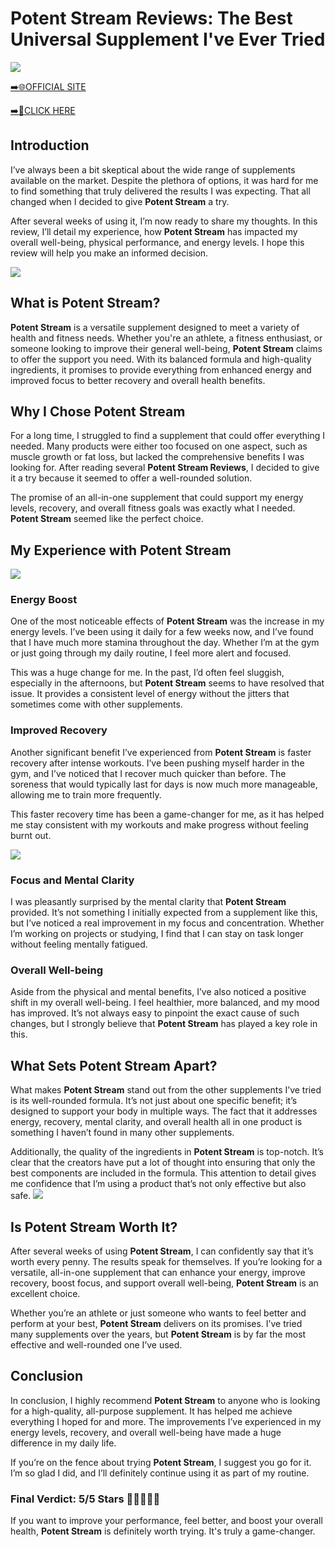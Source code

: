 # Potent Stream Reviews: The Best Universal Supplement I've Ever Tried

[![](https://static.vecteezy.com/system/resources/thumbnails/019/896/014/small/buy-now-gradient-button-with-cart-symbol-buy-now-illustration-png.png)](https://edetoop.top/lander/sugarpreland-1/potentstream.html) 

[➡️🌐OFFICIAL SITE](https://edetoop.top/lander/sugarpreland-1/potentstream.html) 

[➡️🔗CLICK HERE](https://edetoop.top/lander/sugarpreland-1/potentstream.html) 


## Introduction

I’ve always been a bit skeptical about the wide range of supplements available on the market. Despite the plethora of options, it was hard for me to find something that truly delivered the results I was expecting. That all changed when I decided to give **Potent Stream** a try.

After several weeks of using it, I’m now ready to share my thoughts. In this review, I’ll detail my experience, how **Potent Stream** has impacted my overall well-being, physical performance, and energy levels. I hope this review will help you make an informed decision. 

[![](https://wallpapers.com/images/hd/red-order-now-button-udg4jcj4arvn8b0n-2.png)](https://edetoop.top/lander/sugarpreland-1/potentstream.html)  

## What is Potent Stream?

**Potent Stream** is a versatile supplement designed to meet a variety of health and fitness needs. Whether you're an athlete, a fitness enthusiast, or someone looking to improve their general well-being, **Potent Stream** claims to offer the support you need. With its balanced formula and high-quality ingredients, it promises to provide everything from enhanced energy and improved focus to better recovery and overall health benefits.

## Why I Chose Potent Stream

For a long time, I struggled to find a supplement that could offer everything I needed. Many products were either too focused on one aspect, such as muscle growth or fat loss, but lacked the comprehensive benefits I was looking for. After reading several **Potent Stream Reviews**, I decided to give it a try because it seemed to offer a well-rounded solution.

The promise of an all-in-one supplement that could support my energy levels, recovery, and overall fitness goals was exactly what I needed. **Potent Stream** seemed like the perfect choice.

## My Experience with Potent Stream

[![](https://static.vecteezy.com/system/resources/thumbnails/019/896/014/small/buy-now-gradient-button-with-cart-symbol-buy-now-illustration-png.png)](https://edetoop.top/lander/sugarpreland-1/potentstream.html)

### Energy Boost

One of the most noticeable effects of **Potent Stream** was the increase in my energy levels. I’ve been using it daily for a few weeks now, and I’ve found that I have much more stamina throughout the day. Whether I’m at the gym or just going through my daily routine, I feel more alert and focused.

This was a huge change for me. In the past, I’d often feel sluggish, especially in the afternoons, but **Potent Stream** seems to have resolved that issue. It provides a consistent level of energy without the jitters that sometimes come with other supplements.

### Improved Recovery

Another significant benefit I’ve experienced from **Potent Stream** is faster recovery after intense workouts. I’ve been pushing myself harder in the gym, and I’ve noticed that I recover much quicker than before. The soreness that would typically last for days is now much more manageable, allowing me to train more frequently.

This faster recovery time has been a game-changer for me, as it has helped me stay consistent with my workouts and make progress without feeling burnt out.

[![](https://wallpapers.com/images/hd/red-order-now-button-udg4jcj4arvn8b0n-2.png)](https://edetoop.top/lander/sugarpreland-1/potentstream.html)  

### Focus and Mental Clarity

I was pleasantly surprised by the mental clarity that **Potent Stream** provided. It’s not something I initially expected from a supplement like this, but I’ve noticed a real improvement in my focus and concentration. Whether I’m working on projects or studying, I find that I can stay on task longer without feeling mentally fatigued.

### Overall Well-being

Aside from the physical and mental benefits, I’ve also noticed a positive shift in my overall well-being. I feel healthier, more balanced, and my mood has improved. It’s not always easy to pinpoint the exact cause of such changes, but I strongly believe that **Potent Stream** has played a key role in this.

## What Sets Potent Stream Apart?

What makes **Potent Stream** stand out from the other supplements I’ve tried is its well-rounded formula. It’s not just about one specific benefit; it’s designed to support your body in multiple ways. The fact that it addresses energy, recovery, mental clarity, and overall health all in one product is something I haven’t found in many other supplements.

Additionally, the quality of the ingredients in **Potent Stream** is top-notch. It’s clear that the creators have put a lot of thought into ensuring that only the best components are included in the formula. This attention to detail gives me confidence that I’m using a product that’s not only effective but also safe.
[![](https://static.vecteezy.com/system/resources/thumbnails/019/896/014/small/buy-now-gradient-button-with-cart-symbol-buy-now-illustration-png.png)](https://edetoop.top/lander/sugarpreland-1/potentstream.html)
## Is Potent Stream Worth It?

After several weeks of using **Potent Stream**, I can confidently say that it’s worth every penny. The results speak for themselves. If you’re looking for a versatile, all-in-one supplement that can enhance your energy, improve recovery, boost focus, and support overall well-being, **Potent Stream** is an excellent choice.

Whether you’re an athlete or just someone who wants to feel better and perform at your best, **Potent Stream** delivers on its promises. I’ve tried many supplements over the years, but **Potent Stream** is by far the most effective and well-rounded one I’ve used.

## Conclusion

In conclusion, I highly recommend **Potent Stream** to anyone who is looking for a high-quality, all-purpose supplement. It has helped me achieve everything I hoped for and more. The improvements I’ve experienced in my energy levels, recovery, and overall well-being have made a huge difference in my daily life.

If you’re on the fence about trying **Potent Stream**, I suggest you go for it. I’m so glad I did, and I’ll definitely continue using it as part of my routine.

### Final Verdict: 5/5 Stars 🌟🌟🌟🌟🌟

If you want to improve your performance, feel better, and boost your overall health, **Potent Stream** is definitely worth trying. It's truly a game-changer.
